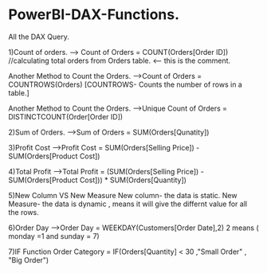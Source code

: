 # PowerBI-DAX-Functions.

All the DAX Query.


1)Count of orders.
--> Count of Orders = COUNT(Orders[Order ID])
   //calculating total orders from Orders table. <-- this is the comment.

Another Method to Count the Orders.
-->Count of Orders = COUNTROWS(Orders)
[COUNTROWS- Counts the number of rows in a table.]

Another Method to Count the Orders.
-->Unique Count of Orders = DISTINCTCOUNT(Order[Order ID])

2)Sum of Orders.
-->Sum of Orders = SUM(Orders[Qunatity])

3)Profit Cost
-->Profit Cost = SUM(Orders[Selling Price]) - SUM(Orders[Product Cost])

4)Total Profit
-->Total Profit = (SUM(Orders[Selling Price]) - SUM(Orders[Product Cost])) * SUM(Orders[Quantity])

5)New Column VS New Measure
New column- the data is static.
New Measure- the data is dynamic , means it will give the differnt value for all the rows.

6)Order Day
-->Order Day = WEEKDAY(Customers[Order Date],2)
2 means ( monday =1 and sunday = 7)

7)IF Function
Order Category = IF(Orders[Quantity] < 30 ,"Small Order" , "Big Order")

